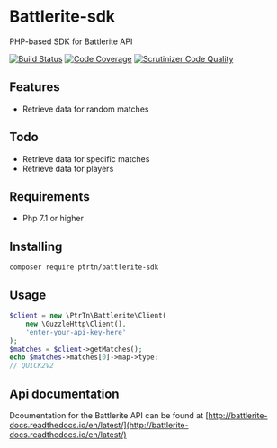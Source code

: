 # Battlerite-sdk
PHP-based SDK for Battlerite API

[![Build Status](https://travis-ci.org/PtrTn/battlerite-sdk.svg?branch=master)](https://travis-ci.org/PtrTn/battlerite-sdk)
[![Code Coverage](https://scrutinizer-ci.com/g/PtrTn/battlerite-sdk/badges/coverage.png?b=master)](https://scrutinizer-ci.com/g/PtrTn/battlerite-sdk/?branch=master)
[![Scrutinizer Code Quality](https://scrutinizer-ci.com/g/PtrTn/battlerite-sdk/badges/quality-score.png?b=master)](https://scrutinizer-ci.com/g/PtrTn/battlerite-sdk/?branch=master)

## Features
- Retrieve data for random matches

## Todo
- Retrieve data for specific matches
- Retrieve data for players

## Requirements
- Php 7.1 or higher

## Installing
`composer require ptrtn/battlerite-sdk`

## Usage
```php
$client = new \PtrTn\Battlerite\Client(
    new \GuzzleHttp\Client(),
    'enter-your-api-key-here'
);
$matches = $client->getMatches();
echo $matches->matches[0]->map->type;
// QUICK2V2
```


## Api documentation
Dcoumentation for the Battlerite API can be found at [http://battlerite-docs.readthedocs.io/en/latest/](http://battlerite-docs.readthedocs.io/en/latest/)